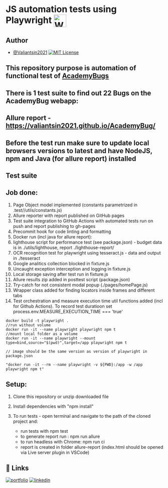 # JS automation tests using Playwright <a href="https://playwright.dev/" target="blank"><img align="center" src="https://playwright.dev/img/playwright-logo.svg" alt="WebdriverIO" height="40" width="40" /></a>

## Author

- [@Valiantsin2021](https://www.github.com/Valiantsin2021) [![MIT License](https://img.shields.io/badge/License-MIT-green.svg)](https://choosealicense.com/licenses/mit/)

## This repository purpose is automation of functional test of [AcademyBugs](https://academybugs.com/)

## There is 1 test suite to find out 22 Bugs on the AcademyBug webapp:

## Allure report - https://valiantsin2021.github.io/AcademyBug/

## Before the test run make sure to update local browsers versions to latest and have NodeJS, npm and Java (for allure report) installed

## Test suite

## Job done:

1.  Page Object model implemented (constants parametrized in .test//utils/constants.js)
2.  Allure reporter with report published on GitHub pages
3.  Test suite integration to GitHub Actions with automated tests run on push and report publishing to gh-pages
4.  Precommit hook for code linting and formatting
5.  Docker run (incl java for allure report):
6. lighthouse script for performance test (see package.json) - budget data is in ./utils/lighthouse, report ./lighthouse-report/
7. OCR recognition test for playwright using tesseract.js - data and output in ./tesseract
8. Google analitics collection blocked in fixture.js
9. Uncaught exception interception and logging in fixture.js
10. Local storage saving after test run in fixture.js
11. Allure results zip added in posttest script (package.json)
12. Try-catch for not consistent modal popup (./pages/homePage.js)
13. Wrapper class added for finding locators inside frames and different tabs
14. Test orchestration and measure execution time util functions added (incl for Github Actions). To record test duratioon set process.env.MEASURE_EXECUTION_TIME === 'true'
```
docker build -t playwright .
//run without volume
docker run -it --name playwright playwright npm t
//mount local folder as a volume
docker run -it --name playwright --mount type=bind,source="$(pwd)",target=/app playwright npm t

// image should be the same version as version of playwright in package.json

"docker run -it --rm --name playwright -v ${PWD}:/app -w /app playwright npm t"
```

## Setup:

1. Clone this repository or unzip downloaded file
2. Install dependencies with "npm install"
3. To run tests - open terminal and navigate to the path of the cloned project and:

   - run tests with npm test
   - to generate report run : npm run allure
   - to run headless with Chrome: npm run ci
   - report is created in folder allure-report (index.html should be opened via Live server plugin in VSCode)

## 🔗 Links

[![portfolio](https://img.shields.io/badge/my_portfolio-000?style=for-the-badge&logo=ko-fi&logoColor=white)](https://valiantsin2021.github.io/Portfolio/)
[![linkedin](https://img.shields.io/badge/linkedin-0A66C2?style=for-the-badge&logo=linkedin&logoColor=white)](https://www.linkedin.com/in/valiantsin-lutchanka/)
